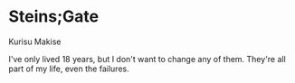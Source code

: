 # Steins;Gate

Kurisu Makise

I've only lived 18 years, but I don't want to change any of them. They're all part of my life, even the failures.